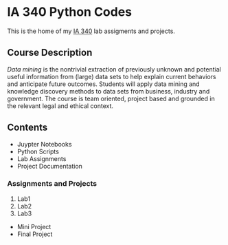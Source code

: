 # IA 340 Python Codes

This is the home of my [IA 340](https://catalog.jmu.edu/preview_program.php?catoid=62&poid=27215#1) lab assigments and projects.

## Course Description
*Data mining* is the nontrivial extraction of previously unknown and potential useful information from (large) data sets to help explain current behaviors and anticipate future outcomes. Students will apply data mining and knowledge discovery methods to data sets from business, industry and government. The course is team oriented, project based and grounded in the relevant legal and ethical context.

## Contents 
- Juypter Notebooks
- Python Scripts
- Lab Assignments
- Project Documentation

### Assignments and Projects
1. Lab1
2. Lab2
3. Lab3

- Mini Project
- Final Project

